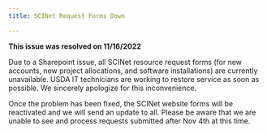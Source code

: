 ```yaml
---
title: SCINet Request Forms Down

---
```


**This issue was resolved on 11/16/2022**<!--excerpt-->

Due to a Sharepoint issue, all SCINet resource request forms (for new accounts, new project allocations, and software installations) are currently unavailable. USDA IT technicians are working to restore service as soon as possible. We sincerely apologize for this inconvenience. 

Once the problem has been fixed, the SCINet website forms will be reactivated and we will send an update to all.  Please be aware that we are unable to see and process requests submitted after Nov 4th at this time.